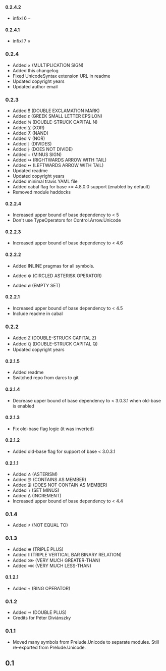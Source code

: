 #### 0.2.4.2

* infixl 6 −

#### 0.2.4.1

* infixl 7 ×

### 0.2.4

* Added × (MULTIPLICATION SIGN)
* Added this changelog
* Fixed UnicodeSyntax extension URL in readme
* Updated copyright years
* Updated author email

### 0.2.3

* Added ‼ (DOUBLE EXCLAMATION MARK)
* Added 𝜀 (GREEK SMALL LETTER EPSILON)
* Added ℕ (DOUBLE-STRUCK CAPITAL N)
* Added ⊻ (XOR)
* Added ⊼ (NAND)
* Added ⊽ (NOR)
* Added ∣ (DIVIDES)
* Added ∤ (DOES NOT DIVIDE)
* Added − (MINUS SIGN)
* Added ↣ (RIGHTWARDS ARROW WITH TAIL)
* Added ↢ (LEFTWARDS ARROW WITH TAIL)
* Updated readme
* Updated copyright years
* Added minimal travis YAML file
* Added cabal flag for base >= 4.8.0.0 support (enabled by default)
* Removed module haddocks

#### 0.2.2.4

* Increased upper bound of base dependency to < 5
* Don't use TypeOperators for Control.Arrow.Unicode

#### 0.2.2.3

* Increased upper bound of base dependency to < 4.6

#### 0.2.2.2

* Added INLINE pragmas for all symbols.

* Added ⊛ (CIRCLED ASTERISK OPERATOR)
* Added ∅ (EMPTY SET)

#### 0.2.2.1

* Increased upper bound of base dependency to < 4.5
* Include readme in cabal

### 0.2.2

* Added ℤ (DOUBLE-STRUCK CAPITAL Z)
* Added ℚ (DOUBLE-STRUCK CAPITAL Q)
* Updated copyright years

#### 0.2.1.5

* Added readme
* Switched repo from darcs to git

#### 0.2.1.4

* Decrease upper bound of base dependency to < 3.0.3.1 when old-base is enabled

#### 0.2.1.3

* Fix old-base flag logic (it was inverted)

#### 0.2.1.2

* Added old-base flag for support of base < 3.0.3.1

#### 0.2.1.1

* Added ⁂ (ASTERISM)
* Added ∋ (CONTAINS AS MEMBER)
* Added ∌ (DOES NOT CONTAIN AS MEMBER)
* Added ∖ (SET MINUS)
* Added ∆ (INCREMENT)
* Increased upper bound of base dependency to < 4.4

### 0.1.4

* Added ≠ (NOT EQUAL TO)

### 0.1.3

* Added ⧻ (TRIPLE PLUS)
* Added ⫴ (TRIPLE VERTICAL BAR BINARY RELATION)
* Added ⋙ (VERY MUCH GREATER-THAN)
* Added ⋘ (VERY MUCH LESS-THAN)

#### 0.1.2.1

* Added ∘ (RING OPERATOR)

### 0.1.2

* Added ⧺ (DOUBLE PLUS)
* Credits for Péter Diviánszky

### 0.1.1

* Moved many symbols from Prelude.Unicode to separate modules.
  Still re-exported from Prelude.Unicode.

## 0.1
